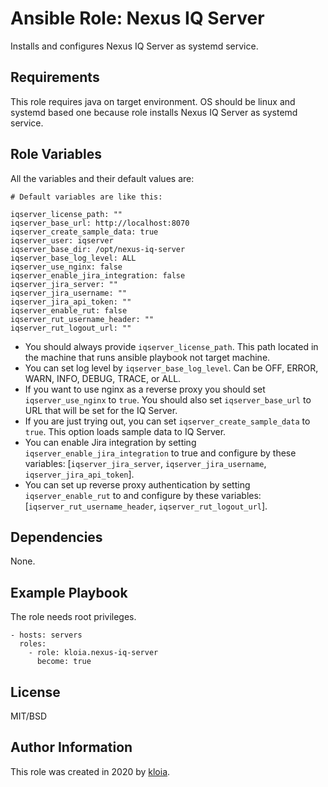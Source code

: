 Ansible Role: Nexus IQ Server
=========

Installs and configures Nexus IQ Server as systemd service.

Requirements
------------

This role requires java on target environment. OS should be linux and systemd based one because role installs Nexus IQ Server as systemd service.

Role Variables
--------------
All the variables and their default values are: 

    # Default variables are like this:
    
    iqserver_license_path: ""
    iqserver_base_url: http://localhost:8070
    iqserver_create_sample_data: true
    iqserver_user: iqserver
    iqserver_base_dir: /opt/nexus-iq-server
    iqserver_base_log_level: ALL
    iqserver_use_nginx: false
    iqserver_enable_jira_integration: false
    iqserver_jira_server: ""
    iqserver_jira_username: ""
    iqserver_jira_api_token: ""
    iqserver_enable_rut: false
    iqserver_rut_username_header: ""
    iqserver_rut_logout_url: ""
    
- You should always provide `iqserver_license_path`. This path located in the machine that runs ansible playbook not target machine.
- You can set log level by `iqserver_base_log_level`. Can be OFF, ERROR, WARN, INFO, DEBUG, TRACE, or ALL.
- If you want to use nginx as a reverse proxy you should set `iqserver_use_nginx` to `true`. You should also set `iqserver_base_url` to URL that will be set for the IQ Server.
- If you are just trying out, you can set `iqserver_create_sample_data` to `true`. This option loads sample data to IQ Server.
- You can enable Jira integration by setting `iqserver_enable_jira_integration` to true and configure by these variables: [`iqserver_jira_server`, `iqserver_jira_username`, `iqserver_jira_api_token`].
- You can set up reverse proxy authentication by setting `iqserver_enable_rut` to and configure by these variables: [`iqserver_rut_username_header`, `iqserver_rut_logout_url`].

Dependencies
------------

None.

Example Playbook
----------------

The role needs root privileges.

    - hosts: servers
      roles:
        - role: kloia.nexus-iq-server
          become: true

License
-------

MIT/BSD

Author Information
------------------

This role was created in 2020 by [kloia](https://kloia.com/).